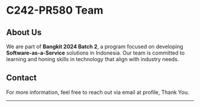 # C242-PR580 Team

## About Us
We are part of **Bangkit 2024 Batch 2**, a program focused on developing **Software-as-a-Service** solutions in Indonesia. Our team is committed to learning and honing skills in technology that align with industry needs.

## Contact
For more information, feel free to reach out via email at profile, Thank You.

---
